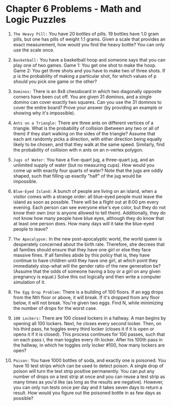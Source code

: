 # Chapter 6 Problems - Math and Logic Puzzles

1. `The Heavy Pill:` You have 20 bottles of pills. 19 bottles have 1.0 gram pills, but one has pills of weight
   1.1 grams. Given a scale that provides an exact measurement, how would you find the heavy bottle?
   You can only use the scale once.

2. `Basketball:` You have a basketball hoop and someone says that you can play one of two games.
   Game 1: You get one shot to make the hoop.
   Game 2: You get three shots and you have to make two of three shots.
   If p is the probability of making a particular shot, for which values of p should you pick one game
   or the other?

3. `Dominos:` There is an 8x8 chessboard in which two diagonally opposite corners have been cut off.
   You are given 31 dominos, and a single domino can cover exactly two squares. Can you use the 31
   dominos to cover the entire board? Prove your answer (by providing an example or showing why
   it's impossible).

4. `Ants on a Triangle:` There are three ants on different vertices of a triangle. What is the probability of
   collision (between any two or all of them) if they start walking on the sides of the triangle? Assume
   that each ant randomly picks a direction, with either direction being equally likely to be chosen, and
   that they walk at the same speed.
   Similarly, find the probability of collision with n ants on an n-vertex polygon.

5. `Jugs of Water:` You have a five-quart jug, a three-quart jug, and an unlimited supply of water (but
   no measuring cups). How would you come up with exactly four quarts of water? Note that the jugs
   are oddly shaped, such that filling up exactly "half" of the jug would be impossible.

6. `Blue-Eyed Island:` A bunch of people are living on an island, when a visitor comes with a strange
   order: all blue-eyed people must leave the island as soon as possible. There will be a flight out at
   8:00 pm every evening. Each person can see everyone else's eye color, but they do not know their
   own (nor is anyone allowed to tell them). Additionally, they do not know how many people have
   blue eyes, although they do know that at least one person does. How many days will it take the
   blue-eyed people to leave?

7. `The Apocalypse:` In the new post-apocalyptic world, the world queen is desperately concerned
   about the birth rate. Therefore, she decrees that all families should ensure that they have one girl or
   else they face massive fines. If all families abide by this policy that is, they have continue to have
   children until they have one girl, at which point they immediately stop-what will the gender ratio
   of the new generation be? (Assume that the odds of someone having a boy or a girl on any given
   pregnancy is equal.) Solve this out logically and then write a computer simulation of it.

8. `The Egg Drop Problem:` There is a building of 100 floors. If an egg drops from the Nth floor or
   above, it will break. If it's dropped from any floor below, it will not break. You're given two eggs. Find
   N, while minimizing the number of drops for the worst case.

9. `100 Lockers:` There are 100 closed lockers in a hallway. A man begins by opening all 100 lockers.
   Next, he closes every second locker. Then, on his third pass, he toggles every third locker (closes it if
   it is open or opens it if it is closed). This process continues for 100 passes, such that on each pass i,
   the man toggles every ith locker. After his 100th pass in the hallway, in which he toggles only locker
   #100, how many lockers are open?

10. `Poison:` You have 1000 bottles of soda, and exactly one is poisoned. You have 10 test strips which
    can be used to detect poison. A single drop of poison will turn the test strip positive permanently.
    You can put any number of drops on a test strip at once and you can reuse a test strip as many times
    as you'd like (as long as the results are negative). However, you can only run tests once per day and
    it takes seven days to return a result. How would you figure out the poisoned bottle in as few days
    as possible?
